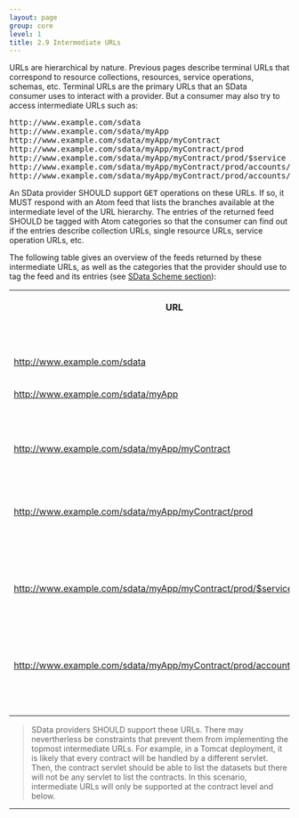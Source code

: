 ```yaml
---
layout: page
group: core
level: 1
title: 2.9 Intermediate URLs
---
```


URLs are hierarchical by nature.&nbsp;Previous pages describe terminal URLs that
correspond to resource collections, resources, service operations, schemas, etc.
Terminal&nbsp;URLs are the primary URLs that an SData consumer&nbsp;uses to interact with
a provider. But a consumer may also try to access intermediate URLs such as:

<pre class="coffeescript">http://www.example.com/sdata
http://www.example.com/sdata/myApp
http://www.example.com/sdata/myApp/myContract
http://www.example.com/sdata/myApp/myContract/prod
http://www.example.com/sdata/myApp/myContract/prod/$service
http://www.example.com/sdata/myApp/myContract/prod/accounts/$service
http://www.example.com/sdata/myApp/myContract/prod/accounts/$queries</pre>

An SData provider SHOULD support <tt>GET</tt> operations on these URLs. If
so, it MUST respond with an Atom&nbsp;feed that lists&nbsp;the branches available at the
intermediate level of the URL hierarchy. The entries of the returned feed SHOULD
be tagged with Atom categories so that the consumer can find out if the entries
describe collection URLs, single resource URLs, service operation URLs, etc.

The following table gives an overview of the feeds returned by these
intermediate URLs, as well as the categories that the provider should use to tag
the feed and its entries (see [SData Scheme section](../0312/ "3.12 SData Category Scheme")):

<table class="content" print-width="100%" width="100%">
<tbody>

<tr>

<th valign="top">

URL

</th>
<th valign="top">

Feed Content

</th>
<th>

Feed-level Category

</th>
<th>

Entry-level Category

</th>

</tr>

<tr>

<td valign="top">

http://www.example.com/sdata

</td>
<td valign="top">

Lists&nbsp;applications.

</td>
<td>

Provider

</td>
<td valign="top">

Application

</td>

</tr>

<tr>

<td valign="top">

http://www.example.com/sdata/myApp

</td>
<td valign="top">

Lists&nbsp;contracts supported by the <tt>myApp</tt> application.

</td>
<td valign="top">

Application

</td>
<td valign="top">

Contract

</td>

</tr>

<tr>

<td valign="top">

http://www.example.com/sdata/myApp/myContract

</td>
<td valign="top">

Lists&nbsp;datasets available for the <tt>myApp/myContract</tt> contract.

</td>
<td valign="top">

Contract

</td>
<td valign="top">

Dataset

</td>

</tr>

<tr>

<td valign="top">

http://www.example.com/sdata/myApp/myContract/prod

</td>
<td valign="top">

Lists resource collections exposed by the <tt>prod</tt> dataset for the
<tt>test</tt> contract

</td>
<td valign="top">

Dataset

</td>
<td valign="top">

Collection

</td>

</tr>

<tr>

<td valign="top">

http://www.example.com/sdata/myApp/myContract/prod/$service

</td>
<td valign="top">

Lists service operations exposed by the <tt>prod</tt> dataset for the
<tt>test</tt> contract.

</td>
<td valign="top">

Service

</td>
<td valign="top">

Operation

</td>

</tr>

<tr>

<td valign="top">

http://www.example.com/sdata/myApp/myContract/prod/accounts/$queries

</td>
<td valign="top">

Lists named queries exposed by the <tt>accounts</tt>
<a href="../0101/" title="1.1 Terminology">resource kind</a>.

</td>
<td valign="top">

Queries

</td>
<td valign="top">

Query

</td>

</tr>

</tbody>
</table>

<blockquote class="compliance">SData providers SHOULD support these URLs. There may
nevertherless be constraints that prevent them from implementing the topmost
intermediate URLs. For example, in a Tomcat deployment, it is likely that every
contract will be handled by a different servlet. Then, the contract servlet
should be able to list the datasets but there will not be any servlet to list
the contracts. In this scenario, intermediate URLs will only be supported at the
contract level and below.</blockquote>

* * *